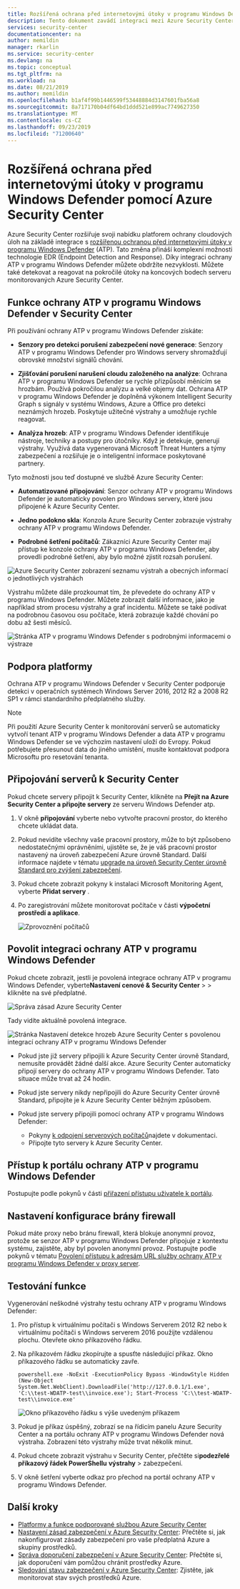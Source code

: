 ```yaml
---
title: Rozšířená ochrana před internetovými útoky v programu Windows Defender pomocí Azure Security Center
description: Tento dokument zavádí integraci mezi Azure Security Center a rozšířenou ochranou před internetovými útoky v programu Windows Defender.
services: security-center
documentationcenter: na
author: memildin
manager: rkarlin
ms.service: security-center
ms.devlang: na
ms.topic: conceptual
ms.tgt_pltfrm: na
ms.workload: na
ms.date: 08/21/2019
ms.author: memildin
ms.openlocfilehash: b1af4f99b1446599f53448884d3147601fba56a8
ms.sourcegitcommit: 8a717170b04df64bd1ddd521e899ac7749627350
ms.translationtype: MT
ms.contentlocale: cs-CZ
ms.lasthandoff: 09/23/2019
ms.locfileid: "71200640"
---
```

# <a name="windows-defender-advanced-threat-protection-with-azure-security-center"></a>Rozšířená ochrana před internetovými útoky v programu Windows Defender pomocí Azure Security Center

Azure Security Center rozšiřuje svoji nabídku platforem ochrany cloudových úloh na základě integrace s [rozšířenou ochranou před internetovými útoky v programu Windows Defender](https://www.microsoft.com/en-us/WindowsForBusiness/windows-atp) (ATP).
Tato změna přináší komplexní možnosti technologie EDR (Endpoint Detection and Response). Díky integraci ochrany ATP v programu Windows Defender můžete obdržíte nezvyklosti. Můžete také detekovat a reagovat na pokročilé útoky na koncových bodech serveru monitorovaných Azure Security Center.

## <a name="windows-defender-atp-features-in-security-center"></a>Funkce ochrany ATP v programu Windows Defender v Security Center

Při používání ochrany ATP v programu Windows Defender získáte:

- **Senzory pro detekci porušení zabezpečení nové generace**: Senzory ATP v programu Windows Defender pro Windows servery shromažďují obrovské množství signálů chování.

- **Zjišťování porušení narušení cloudu založeného na analýze**: Ochrana ATP v programu Windows Defender se rychle přizpůsobí měnícím se hrozbám. Používá pokročilou analýzu a velké objemy dat. Ochrana ATP v programu Windows Defender je doplněná výkonem Intelligent Security Graph s signály v systému Windows, Azure a Office pro detekci neznámých hrozeb. Poskytuje užitečné výstrahy a umožňuje rychle reagovat.

- **Analýza hrozeb**: ATP v programu Windows Defender identifikuje nástroje, techniky a postupy pro útočníky. Když je detekuje, generují výstrahy. Využívá data vygenerovaná Microsoft Threat Hunters a týmy zabezpečení a rozšiřuje je o inteligentní informace poskytované partnery.

Tyto možnosti jsou teď dostupné ve službě Azure Security Center:

- **Automatizované připojování**: Senzor ochrany ATP v programu Windows Defender je automaticky povolen pro Windows servery, které jsou připojené k Azure Security Center.

- **Jedno podokno skla**: Konzola Azure Security Center zobrazuje výstrahy ochrany ATP v programu Windows Defender.

- **Podrobné šetření počítačů**: Zákazníci Azure Security Center mají přístup ke konzole ochrany ATP v programu Windows Defender, aby provedli podrobné šetření, aby bylo možné zjistit rozsah porušení.

![Azure Security Center zobrazení seznamu výstrah a obecných informací o jednotlivých výstrahách](media/security-center-wdatp/image1.png)

Výstrahu můžete dále prozkoumat tím, že převedete do ochrany ATP v programu Windows Defender. Můžete zobrazit další informace, jako je například strom procesu výstrahy a graf incidentu. Můžete se také podívat na podrobnou časovou osu počítače, která zobrazuje každé chování po dobu až šesti měsíců.

![Stránka ATP v programu Windows Defender s podrobnými informacemi o výstraze](media/security-center-wdatp/image3.png)

## <a name="platform-support"></a>Podpora platformy

Ochrana ATP v programu Windows Defender v Security Center podporuje detekci v operačních systémech Windows Server 2016, 2012 R2 a 2008 R2 SP1 v rámci standardního předplatného služby.

> [!NOTE]
> Při použití Azure Security Center k monitorování serverů se automaticky vytvoří tenant ATP v programu Windows Defender a data ATP v programu Windows Defender se ve výchozím nastavení uloží do Evropy. Pokud potřebujete přesunout data do jiného umístění, musíte kontaktovat podpora Microsoftu pro resetování tenanta.

## <a name="onboarding-servers-to-security-center"></a>Připojování serverů k Security Center 

Pokud chcete servery připojit k Security Center, klikněte na **Přejít na Azure Security Center a připojte servery** ze serveru Windows Defender atp.

1. V okně **připojování** vyberte nebo vytvořte pracovní prostor, do kterého chcete ukládat data. <br>
2. Pokud nevidíte všechny vaše pracovní prostory, může to být způsobeno nedostatečnými oprávněními, ujistěte se, že je váš pracovní prostor nastavený na úroveň zabezpečení Azure úrovně Standard. Další informace najdete v tématu [upgrade na úroveň Security Center úrovně Standard pro zvýšení zabezpečení](security-center-pricing.md).
    
3. Pokud chcete zobrazit pokyny k instalaci Microsoft Monitoring Agent, vyberte **Přidat servery** . 

4. Po zaregistrování můžete monitorovat počítače v části **výpočetní prostředí a aplikace**.

   ![Zprovoznění počítačů](media/security-center-wdatp/onboard-computers.png)

## <a name="enable-windows-defender-atp-integration"></a>Povolit integraci ochrany ATP v programu Windows Defender

Pokud chcete zobrazit, jestli je povolená integrace ochrany ATP v programu Windows Defender, vyberte**Nastavení cenové &** **Security Center** > > klikněte na své předplatné.

  ![Správa zásad Azure Security Center](media/security-center-wdatp/policy-management.png)

Tady vidíte aktuálně povolená integrace.

  ![Stránka Nastavení detekce hrozeb Azure Security Center s povolenou integrací ochrany ATP v programu Windows Defender](media/security-center-wdatp/enable-integrations.png)

- Pokud jste již servery připojili k Azure Security Center úrovně Standard, nemusíte provádět žádné další akce. Azure Security Center automaticky připojí servery do ochrany ATP v programu Windows Defender. Tato situace může trvat až 24 hodin.

- Pokud jste servery nikdy nepřipojili do Azure Security Center úrovně Standard, připojíte je k Azure Security Center běžným způsobem.

- Pokud jste servery připojili pomocí ochrany ATP v programu Windows Defender:
  - Pokyny [k odpojení serverových počítačů](https://go.microsoft.com/fwlink/p/?linkid=852906)najdete v dokumentaci.
  - Připojte tyto servery k Azure Security Center.

## <a name="access-to-the-windows-defender-atp-portal"></a>Přístup k portálu ochrany ATP v programu Windows Defender

Postupujte podle pokynů v části [přiřazení přístupu uživatele k portálu](https://docs.microsoft.com/windows/security/threat-protection/windows-defender-atp/assign-portal-access-windows-defender-advanced-threat-protection).

## <a name="set-the-firewall-configuration"></a>Nastavení konfigurace brány firewall

Pokud máte proxy nebo bránu firewall, která blokuje anonymní provoz, protože se senzor ATP v programu Windows Defender připojuje z kontextu systému, zajistěte, aby byl povolen anonymní provoz. Postupujte podle pokynů v tématu [Povolení přístupu k adresám URL služby ochrany ATP v programu Windows Defender v proxy server](https://docs.microsoft.com/windows/security/threat-protection/windows-defender-atp/configure-proxy-internet-windows-defender-advanced-threat-protection#enable-access-to-microsoft-defender-atp-service-urls-in-the-proxy-server).

## <a name="test-the-feature"></a>Testování funkce

Vygenerování neškodné výstrahy testu ochrany ATP v programu Windows Defender:

1. Pro přístup k virtuálnímu počítači s Windows Serverem 2012 R2 nebo k virtuálnímu počítači s Windows serverem 2016 použijte vzdálenou plochu.  Otevřete okno příkazového řádku.

2. Na příkazovém řádku zkopírujte a spusťte následující příkaz. Okno příkazového řádku se automaticky zavře.

    ```
    powershell.exe -NoExit -ExecutionPolicy Bypass -WindowStyle Hidden (New-Object System.Net.WebClient).DownloadFile('http://127.0.0.1/1.exe', 'C:\\test-WDATP-test\\invoice.exe'); Start-Process 'C:\\test-WDATP-test\\invoice.exe'
    ```

   ![Okno příkazového řádku s výše uvedeným příkazem](media/security-center-wdatp/image4.jpeg)

3. Pokud je příkaz úspěšný, zobrazí se na řídicím panelu Azure Security Center a na portálu ochrany ATP v programu Windows Defender nová výstraha. Zobrazení této výstrahy může trvat několik minut.

4. Pokud chcete zobrazit výstrahu v Security Center, přečtěte si**podezřelé příkazový řádek PowerShellu** **výstrahy** >  zabezpečení.

5. V okně šetření vyberte odkaz pro přechod na portál ochrany ATP v programu Windows Defender.

## <a name="next-steps"></a>Další kroky

- [Platformy a funkce podporované službou Azure Security Center](security-center-os-coverage.md)
- [Nastavení zásad zabezpečení v Azure Security Center](tutorial-security-policy.md): Přečtěte si, jak nakonfigurovat zásady zabezpečení pro vaše předplatná Azure a skupiny prostředků.
- [Správa doporučení zabezpečení v Azure Security Center](security-center-recommendations.md): Přečtěte si, jak doporučení vám pomůžou chránit prostředky Azure.
- [Sledování stavu zabezpečení v Azure Security Center](security-center-monitoring.md): Zjistěte, jak monitorovat stav svých prostředků Azure.
